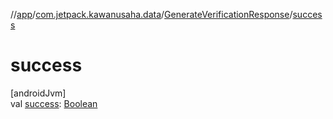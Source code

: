 //[app](../../../index.md)/[com.jetpack.kawanusaha.data](../index.md)/[GenerateVerificationResponse](index.md)/[success](success.md)

# success

[androidJvm]\
val [success](success.md): [Boolean](https://kotlinlang.org/api/latest/jvm/stdlib/kotlin/-boolean/index.html)

